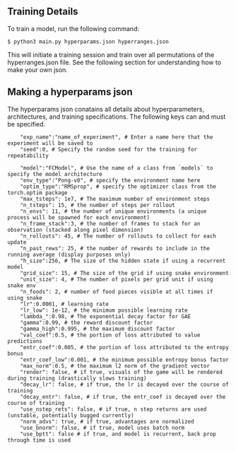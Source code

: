 ## Training Details
To train a model, run the following command:

`$ python3 main.py hyperparams.json hyperranges.json`

This will initiate a training session and train over all permutations of the hyperranges.json file. See the following section for understanding how to make your own json.

## Making a hyperparams json
The hyperparams json conatains all details about hyperparameters, architectures, and training specifications. The following keys can and must be specified.

```
    "exp_name":"name_of_experiment", # Enter a name here that the experiment will be saved to
    "seed":0, # Specify the random seed for the training for repeatability

    "model":"FCModel", # Use the name of a class from `models` to specify the model architecture
    "env_type":"Pong-v0", # specify the environment name here
    "optim_type":"RMSprop", # specify the optimizer class from the torch.optim package
    "max_tsteps": 1e7, # The maximum number of environment steps
    "n_tsteps": 15, # the number of steps per rollout
    "n_envs": 11, # the number of unique environments (a unique process will be spawned for each environment)
    "n_frame_stack":3, # the number of frames to stack for an observation (stacked along pixel dimension)
    "n_rollouts": 45, # The number of rollouts to collect for each update
    "n_past_rews": 25, # the number of rewards to include in the running average (display purposes only)
    "h_size":256, # The size of the hidden state if using a recurrent model
    "grid_size": 15, # The size of the grid if using snake environment
    "unit_size": 4, # The number of pixels per grid unit if using snake env
    "n_foods": 2, # number of food pieces visible at all times if using snake
    "lr":0.0001, # learning rate
    "lr_low": 1e-12, # the minimum possible learning rate
    "lambda_":0.98, # The exponential decay factor for GAE
    "gamma":0.99, # the reward discount factor
    "gamma_high":0.995, # the maximum discount factor
    "val_coef":0.5, # the portion of loss attributed to value predictions
    "entr_coef":0.005, # the portion of loss attributed to the entropy bonus
    "entr_coef_low":0.001, # the minimum possible entropy bonus factor
    "max_norm":0.5, # the maximum l2 norm of the gradient vector
    "render": false, # if true, visuals of the game will be rendered during training (drastically slows training)
    "decay_lr": false, # if true, the lr is decayed over the course of training
    "decay_entr": false, # if true, the entr_coef is decayed over the course of training
    "use_nstep_rets": false, # if true, n step returns are used (unstable, potentially bugged currently)
    "norm_advs": true, # if true, advantages are normalized
    "use_bnorm": false, # if true, model uses batch norm
    "use_bptt": false # if true, and model is recurrent, back prop through time is used
```
